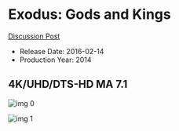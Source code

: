 # Exodus: Gods and Kings

[Discussion Post](https://www.avsforum.com/threads/bass-eq-for-filtered-movies.2995212/post-57653272)

* Release Date: 2016-02-14
* Production Year: 2014

## 4K/UHD/DTS-HD MA 7.1

![img 0](https://i.imgur.com/P02qDIj.jpg)

![img 1](https://i.imgur.com/imTLiGt.jpg)

